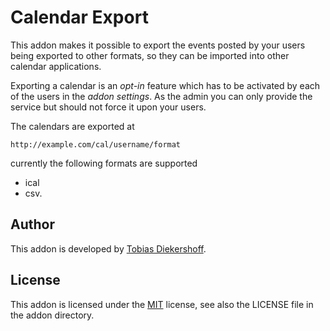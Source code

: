 Calendar Export
===============

This addon makes it possible to export the events posted by your users being
exported to other formats, so they can be imported into other calendar
applications.

Exporting a calendar is an _opt-in_ feature which has to be activated by each
of the users in the _addon settings_. As the admin you can only provide the
service but should not force it upon your users.

The calendars are exported at

	http://example.com/cal/username/format

currently the following formats are supported

* ical
* csv.

Author
------

This addon is developed by [Tobias Diekershoff](https://f.diekershoff.de/profile/tobias).

License
-------

This addon is licensed under the [MIT](http://opensource.org/licenses/MIT)
license, see also the LICENSE file in the addon directory.

